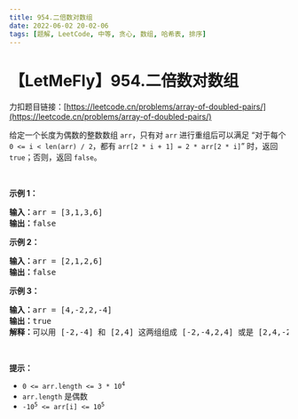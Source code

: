 ```yaml
---
title: 954.二倍数对数组
date: 2022-06-02 20-02-06
tags: [题解, LeetCode, 中等, 贪心, 数组, 哈希表, 排序]
---
```


# 【LetMeFly】954.二倍数对数组

力扣题目链接：[https://leetcode.cn/problems/array-of-doubled-pairs/](https://leetcode.cn/problems/array-of-doubled-pairs/)

<p>给定一个长度为偶数的整数数组 <code>arr</code>，只有对 <code>arr</code> 进行重组后可以满足 “对于每个 <code>0 &lt;=&nbsp;i &lt; len(arr) / 2</code>，都有 <code>arr[2 * i + 1] = 2 * arr[2 * i]</code>”&nbsp;时，返回 <code>true</code>；否则，返回 <code>false</code>。</p>

<p>&nbsp;</p>

<p><strong>示例 1：</strong></p>

<pre>
<strong>输入：</strong>arr = [3,1,3,6]
<strong>输出：</strong>false
</pre>

<p><strong>示例 2：</strong></p>

<pre>
<strong>输入：</strong>arr = [2,1,2,6]
<strong>输出：</strong>false
</pre>

<p><strong>示例 3：</strong></p>

<pre>
<strong>输入：</strong>arr = [4,-2,2,-4]
<strong>输出：</strong>true
<strong>解释：</strong>可以用 [-2,-4] 和 [2,4] 这两组组成 [-2,-4,2,4] 或是 [2,4,-2,-4]
</pre>

<p>&nbsp;</p>

<p><strong>提示：</strong></p>

<ul>
	<li><code>0 &lt;= arr.length &lt;= 3 * 10<sup>4</sup></code></li>
	<li><code>arr.length</code> 是偶数</li>
	<li><code>-10<sup>5</sup> &lt;= arr[i] &lt;= 10<sup>5</sup></code></li>
</ul>


    